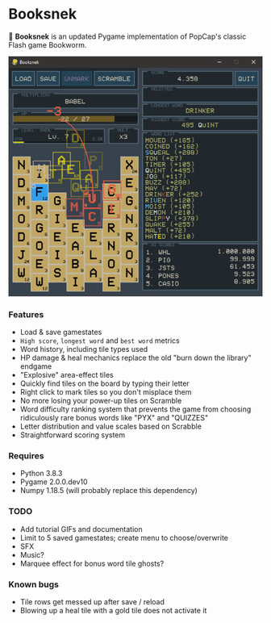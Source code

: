 # Booksnek

🐍 **Booksnek** is an updated Pygame implementation of PopCap's classic Flash game Bookworm.

![](./img/preview.png)

### Features
- Load & save gamestates
- `High score`, `longest word` and `best word` metrics
- Word history, including tile types used
- HP damage & heal mechanics replace the old "burn down the library" endgame
- "Explosive" area-effect tiles
- Quickly find tiles on the board by typing their letter
- Right click to mark tiles so you don't misplace them
- No more losing your power-up tiles on Scramble
- Word difficulty ranking system that prevents the game from choosing ridiculously rare bonus words like "PYX" and "QUIZZES"
- Letter distribution and value scales based on Scrabble
- Straightforward scoring system

### Requires
- Python 3.8.3
- Pygame 2.0.0.dev10
- Numpy 1.18.5 (will probably replace this dependency)

### TODO
- Add tutorial GIFs and documentation
- Limit to 5 saved gamestates; create menu to choose/overwrite
- SFX
- Music?
- Marquee effect for bonus word tile ghosts?

### Known bugs
- Tile rows get messed up after save / reload
- Blowing up a heal tile with a gold tile does not activate it